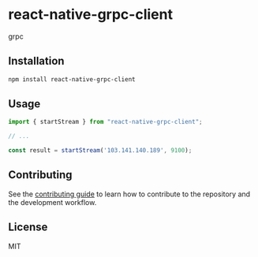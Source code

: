 # react-native-grpc-client

grpc

## Installation

```sh
npm install react-native-grpc-client
```

## Usage

```js
import { startStream } from "react-native-grpc-client";

// ...

const result = startStream('103.141.140.189', 9100);
```

## Contributing

See the [contributing guide](CONTRIBUTING.md) to learn how to contribute to the repository and the development workflow.

## License

MIT
